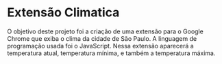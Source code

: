 # Extensão Climatica 

O objetivo deste projeto foi a criação de uma extensão para o Google Chrome que exiba o clima da cidade de São Paulo. A linguagem de programação usada foi o JavaScript. Nessa extensão aparecerá a temperatura atual, temperatura mínima, e também a temperatura máxima. 
